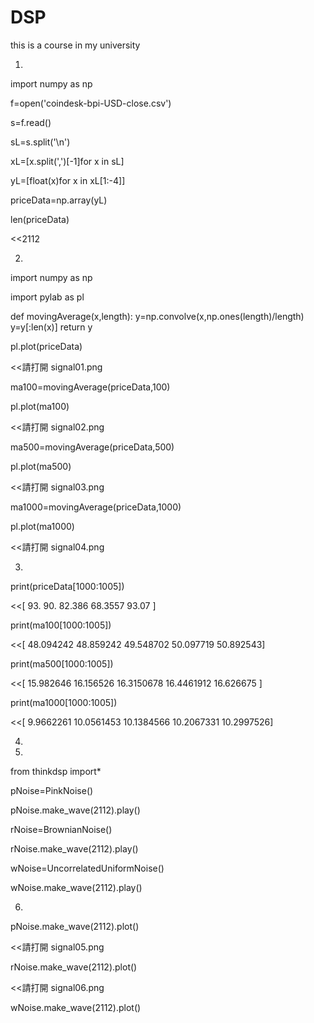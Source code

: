 # DSP
this is a course in my university


1.

import numpy as np

f=open('coindesk-bpi-USD-close.csv')

s=f.read()

sL=s.split('\n')

xL=[x.split(',')[-1]for x in sL]

yL=[float(x)for x in xL[1:-4]]

priceData=np.array(yL)

len(priceData)

<<2112

2.

import numpy as np

import pylab as pl

def movingAverage(x,length):
    y=np.convolve(x,np.ones(length)/length)
    y=y[:len(x)]
    return y

pl.plot(priceData)

<<請打開 signal01.png

ma100=movingAverage(priceData,100)

pl.plot(ma100)

<<請打開 signal02.png

ma500=movingAverage(priceData,500)

pl.plot(ma500)

<<請打開 signal03.png

ma1000=movingAverage(priceData,1000)

pl.plot(ma1000)

<<請打開 signal04.png

3.

print(priceData[1000:1005])

<<[ 93.      90.      82.386   68.3557  93.07  ]

print(ma100[1000:1005])

<<[ 48.094242  48.859242  49.548702  50.097719  50.892543]

 print(ma500[1000:1005])
 
<<[ 15.982646   16.156526   16.3150678  16.4461912  16.626675 ]

print(ma1000[1000:1005])

<<[  9.9662261  10.0561453  10.1384566  10.2067331  10.2997526]

4.



5.

from thinkdsp import*

pNoise=PinkNoise()

pNoise.make_wave(2112).play()

rNoise=BrownianNoise()

rNoise.make_wave(2112).play()

wNoise=UncorrelatedUniformNoise()

wNoise.make_wave(2112).play()

6.

 pNoise.make_wave(2112).plot()
 
 <<請打開 signal05.png
 
 rNoise.make_wave(2112).plot()
 
 <<請打開 signal06.png
 
 wNoise.make_wave(2112).plot()

